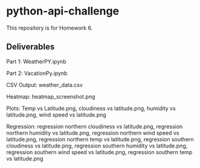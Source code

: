 # python-api-challenge
This repository is for Homework 6.

## Deliverables
Part 1: WeatherPY.ipynb

Part 2: VacationPy.ipynb

CSV Output: weather_data.csv

Heatmap: heatmap_screenshot.png

Plots: Temp vs Latitude.png, cloudiness vs latitude.png, humidity vs latitude.png, wind speed vs latitude.png

Regression: regression northern cloudiness vs latitude.png, regression northern humidity vs latitude.png, regression northern wind speed vs latitude.png, regression northern temp vs latitude.png, regression southern cloudiness vs latitude.png, regression southern humidity vs latitude.png, regression southern wind speed vs latitude.png, regression southern temp vs latitude.png
  
